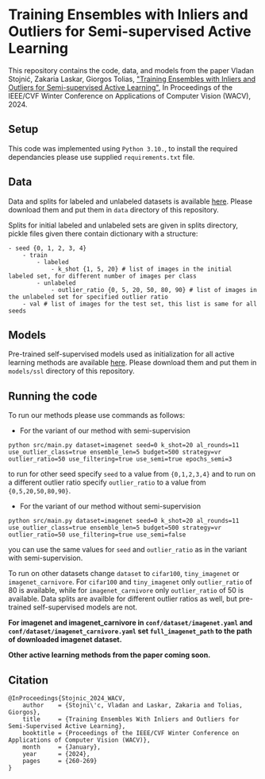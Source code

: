 # Training Ensembles with Inliers and Outliers for Semi-supervised Active Learning

This repository contains the code, data, and models from the paper Vladan Stojnić, Zakaria Laskar, Giorgos Tolias, ["Training Ensembles with Inliers and Outliers for Semi-supervised Active Learning"](https://openaccess.thecvf.com/content/WACV2024/papers/Stojnic_Training_Ensembles_With_Inliers_and_Outliers_for_Semi-Supervised_Active_Learning_WACV_2024_paper.pdf), In Proceedings of the IEEE/CVF Winter Conference on Applications of Computer Vision (WACV), 2024.

## Setup

This code was implemented using `Python 3.10.`, to install the required dependancies please use supplied `requirements.txt` file.

## Data

Data and splits for labeled and unlabeled datasets is available [here](http://ptak.felk.cvut.cz/personal/stojnvla/public/active_outliers/data/). Please download them and put them in `data` directory of this repository.

Splits for initial labeled and unlabeled sets are given in splits directory, pickle files given there contain dictionary with a structure:
```
- seed {0, 1, 2, 3, 4}
    - train
        - labeled
            - k_shot {1, 5, 20} # list of images in the initial labeled set, for different number of images per class
        - unlabeled
            - outlier_ratio {0, 5, 20, 50, 80, 90} # list of images in the unlabeled set for specified outlier ratio
    - val # list of images for the test set, this list is same for all seeds
```

## Models

Pre-trained self-supervised models used as initialization for all active learning methods are available [here](http://ptak.felk.cvut.cz/personal/stojnvla/public/active_outliers/models/ssl/). Please download them and put them in `models/ssl` directory of this repository.

## Running the code

To run our methods please use commands as follows:
- For the variant of our method with semi-supervision
```
python src/main.py dataset=imagenet seed=0 k_shot=20 al_rounds=11 use_outlier_class=true ensemble_len=5 budget=500 strategy=vr outlier_ratio=50 use_filtering=true use_semi=true epochs_semi=3
```
to run for other seed specify `seed` to a value from `{0,1,2,3,4}` and to run on a different outlier ratio specify `outlier_ratio` to a value from `{0,5,20,50,80,90}`.
- For the variant of our method without semi-supervision
```
python src/main.py dataset=imagenet seed=0 k_shot=20 al_rounds=11 use_outlier_class=true ensemble_len=5 budget=500 strategy=vr outlier_ratio=50 use_filtering=true use_semi=false
```
you can use the same values for `seed` and `outlier_ratio` as in the variant with semi-supervision.

To run on other datasets change `dataset` to `cifar100`, `tiny_imagenet` or `imagenet_carnivore`. For `cifar100` and `tiny_imagenet` only `outlier_ratio` of 80 is available, while for `imagenet_carnivore` only `outlier_ratio` of 50 is available. Data splits are availble for different outlier ratios as well, but pre-trained self-supervised models are not.

**For imagenet and imagenet_carnivore in `conf/dataset/imagenet.yaml` and `conf/dataset/imagenet_carnivore.yaml` set `full_imagenet_path` to the path of downloaded imagenet dataset.**

**Other active learning methods from the paper coming soon.**

## Citation
```
@InProceedings{Stojnic_2024_WACV,
    author    = {Stojni\'c, Vladan and Laskar, Zakaria and Tolias, Giorgos},
    title     = {Training Ensembles With Inliers and Outliers for Semi-Supervised Active Learning},
    booktitle = {Proceedings of the IEEE/CVF Winter Conference on Applications of Computer Vision (WACV)},
    month     = {January},
    year      = {2024},
    pages     = {260-269}
}
```
